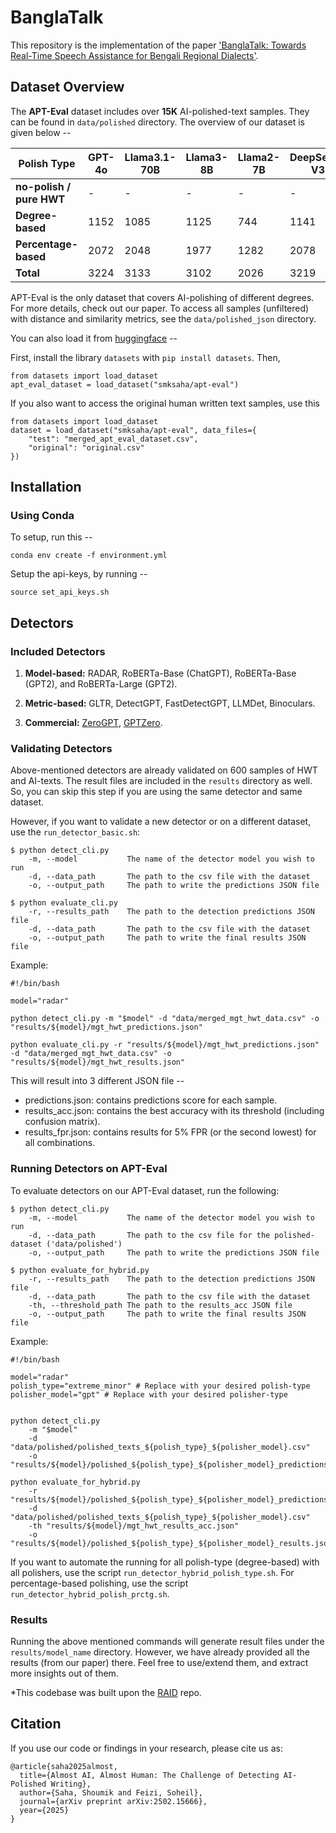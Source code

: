 # BanglaTalk
This repository is the implementation of the paper ['BanglaTalk: Towards Real-Time Speech Assistance for Bengali Regional Dialects'](https://arxiv.org/abs/2510.06188).

## Dataset Overview

The **APT-Eval** dataset includes over **15K**  AI-polished-text samples. They can be found in `data/polished` directory. The overview of our dataset is given below --

| **Polish Type**                           | **GPT-4o** | **Llama3.1-70B** | **Llama3-8B** | **Llama2-7B** | **DeepSeek-V3** | **Total** |
|-------------------------------------------|------------|------------------|---------------|---------------|-- |-----------|
| **no-polish / pure HWT**                  | -          | -                | -             | -             | - | 300       |
| **Degree-based**                          | 1152       | 1085             | 1125          | 744           | 1141 | 4406      |
| **Percentage-based**                      | 2072       | 2048             | 1977          | 1282          | 2078 | 7379      |
| **Total**                                 | 3224       | 3133             | 3102          | 2026          | 3219 | **15004** |


APT-Eval is the only dataset that covers AI-polishing of different degrees. For more details, check out our paper. To access all samples (unfiltered) with distance and similarity metrics, see the `data/polished_json` directory.

You can also load it from [huggingface](https://huggingface.co/datasets/smksaha/apt-eval) --

First, install the library `datasets` with `pip install datasets`. Then,

```
from datasets import load_dataset
apt_eval_dataset = load_dataset("smksaha/apt-eval")
```

If you also want to access the original human written text samples, use this
```
from datasets import load_dataset
dataset = load_dataset("smksaha/apt-eval", data_files={
    "test": "merged_apt_eval_dataset.csv",
    "original": "original.csv"
})
``` 

## Installation

### Using Conda
To setup, run this --

```
conda env create -f environment.yml
```

Setup the api-keys, by running --
```
source set_api_keys.sh
```

## Detectors

### Included Detectors
1. **Model-based:** RADAR, RoBERTa-Base (ChatGPT), RoBERTa-Base (GPT2), and RoBERTa-Large (GPT2).

2. **Metric-based:** GLTR, DetectGPT, FastDetectGPT, LLMDet, Binoculars.

3. **Commercial:** [ZeroGPT](https://www.zerogpt.com/), [GPTZero](https://gptzero.me/).


### Validating Detectors
Above-mentioned detectors are already validated on 600 samples of HWT and AI-texts. The result files are included in the `results` directory as well. So, you can skip this step if you are using the same detector and same dataset.

However, if you want to validate a new detector or on a different dataset, use the `run_detector_basic.sh`:

```
$ python detect_cli.py 
    -m, --model           The name of the detector model you wish to run
    -d, --data_path       The path to the csv file with the dataset
    -o, --output_path     The path to write the predictions JSON file
```

```
$ python evaluate_cli.py
    -r, --results_path    The path to the detection predictions JSON file
    -d, --data_path       The path to the csv file with the dataset
    -o, --output_path     The path to write the final results JSON file
```
Example:
```
#!/bin/bash

model="radar"

python detect_cli.py -m "$model" -d "data/merged_mgt_hwt_data.csv" -o "results/${model}/mgt_hwt_predictions.json"

python evaluate_cli.py -r "results/${model}/mgt_hwt_predictions.json" -d "data/merged_mgt_hwt_data.csv" -o "results/${model}/mgt_hwt_results.json"
```

This will result into 3 different JSON file -- 
- predictions.json: contains predictions score for each sample.
- results_acc.json: contains the best accuracy with its threshold (including confusion matrix).
- results_fpr.json: contains results for 5% FPR (or the second lowest) for all combinations.


### Running Detectors on APT-Eval

To evaluate detectors on our APT-Eval dataset, run the following:
```
$ python detect_cli.py 
    -m, --model           The name of the detector model you wish to run
    -d, --data_path       The path to the csv file for the polished-dataset ('data/polished')
    -o, --output_path     The path to write the predictions JSON file
```

```
$ python evaluate_for_hybrid.py
    -r, --results_path    The path to the detection predictions JSON file
    -d, --data_path       The path to the csv file with the dataset
    -th, --threshold_path The path to the results_acc JSON file
    -o, --output_path     The path to write the final results JSON file
```

Example:
```
#!/bin/bash

model="radar"
polish_type="extreme_minor" # Replace with your desired polish-type
polisher_model="gpt" # Replace with your desired polisher-type


python detect_cli.py 
    -m "$model" 
    -d "data/polished/polished_texts_${polish_type}_${polisher_model}.csv" 
    -o "results/${model}/polished_${polish_type}_${polisher_model}_predictions.json"

python evaluate_for_hybrid.py 
    -r "results/${model}/polished_${polish_type}_${polisher_model}_predictions.json" 
    -d "data/polished/polished_texts_${polish_type}_${polisher_model}.csv" 
    -th "results/${model}/mgt_hwt_results_acc.json" 
    -o "results/${model}/polished_${polish_type}_${polisher_model}_results.json"
```

If you want to automate the running for all polish-type (degree-based) with all polishers, use the script `run_detector_hybrid_polish_type.sh`. For percentage-based polishing, use the script `run_detector_hybrid_polish_prctg.sh`.

### Results

Running the above mentioned commands will generate result files under the `results/model_name` directory. However, we have already provided all the results (from our paper) there. Feel free to use/extend them, and extract more insights out of them. 


*This codebase was built upon the [RAID](https://github.com/liamdugan/raid) repo.  

## Citation

If you use our code or findings in your research, please cite us as:

```
@article{saha2025almost,
  title={Almost AI, Almost Human: The Challenge of Detecting AI-Polished Writing},
  author={Saha, Shoumik and Feizi, Soheil},
  journal={arXiv preprint arXiv:2502.15666},
  year={2025}
}
```
